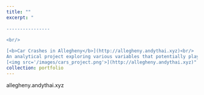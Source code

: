 ```yaml
---
title: ""
excerpt: "  
  
----------------
  
<br/>

[<b>Car Crashes in Allegheny</b>](http://allegheny.andythai.xyz)<br/>
An analytical project exploring various variables that potentially play as factors in car crash frequencies and severities.<br/>
[<img src='/images/cars_project.png'>](http://allegheny.andythai.xyz)"
collection: portfolio
---
```


allegheny.andythai.xyz
